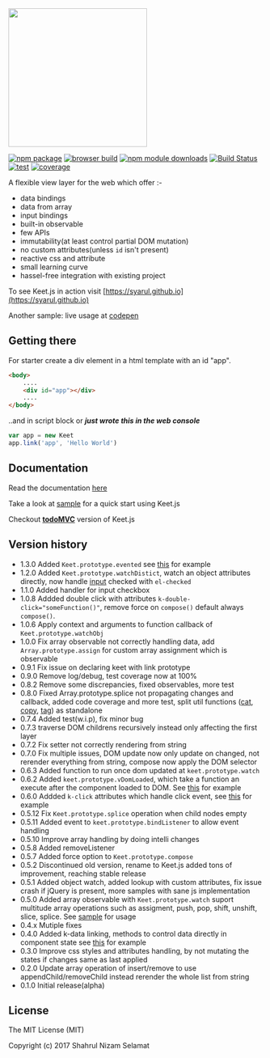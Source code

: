 <img width="274" src="https://raw.githubusercontent.com/syarul/keet/master/img/keet-logo.png"/> 

[![npm package](https://img.shields.io/badge/npm-1.3.1--rc-blue.svg)](https://www.npmjs.com/package/keet)
[![browser build](https://img.shields.io/badge/wzrd.in-1.3.1--rc-ff69b4.svg)](https://wzrd.in/standalone/keet@latest)
[![npm module downloads](https://img.shields.io/npm/dt/keet.svg)](https://www.npmjs.com/package/keet)
[![Build Status](https://travis-ci.org/syarul/keet.svg?branch=master)](https://travis-ci.org/syarul/keet)
[![test](https://img.shields.io/badge/test-58/58-brightgreen.svg)](https://travis-ci.org/syarul/keet)
[![coverage](https://img.shields.io/badge/coverage-100%25-brightgreen.svg)](https://travis-ci.org/syarul/keet)

A flexible view layer for the web which offer :-

- data bindings
- data from array
- input bindings
- built-in observable
- few APIs
- immutability(at least control partial DOM mutation)
- no custom attributes(unless ```id``` isn't present)
- reactive css and attribute
- small learning curve
- hassel-free integration with existing project

To see Keet.js in action visit [https://syarul.github.io](https://syarul.github.io)

Another sample: live usage at [codepen](http://codepen.io/syarul/pen/LVMdYa) 

## Getting there
For starter create a div element in a html template with an id "app".

```html
<body>
    ....
    <div id="app"></div>
    ....
</body>
```
..and in script block or ***just wrote this in the web console***
```javascript
var app = new Keet
app.link('app', 'Hello World')
```
## Documentation

Read the documentation [here](https://github.com/syarul/keet/blob/master/docs/DOCUMENTATION.md)

Take a look at [sample](https://github.com/syarul/keet/tree/master/sample) for a quick start using  Keet.js

Checkout [**todoMVC**](https://github.com/syarul/keetjs-todomvc) version of Keet.js

## Version history
- 1.3.0 Added ```Keet.prototype.evented``` see [this](https://github.com/syarul/keet/blob/master/sample/arrayAdv.js) for example
- 1.2.0 Added ```Keet.prototype.watchDistict```, watch an object attributes directly, now handle [input](https://github.com/syarul/keet/blob/master/sample/ele3.js) checked with ```el-checked```
- 1.1.0 Added handler for input checkbox
- 1.0.8 Addded double click with attributes ```k-double-click="someFunction()"```, remove force on ```compose()``` default always ```compose()```.
- 1.0.6 Apply context and arguments to function callback of ```Keet.prototype.watchObj```
- 1.0.0 Fix array observable not correctly handling data, add ```Array.prototype.assign``` for custom array assignment which is observable
- 0.9.1 Fix issue on declaring keet with link prototype
- 0.9.0 Remove log/debug, test coverage now at 100%
- 0.8.2 Remove some discrepancies, fixed observables, more test
- 0.8.0 Fixed Array.prototype.splice not propagating changes and callback, added code coverage and more test, split util functions ([cat](https://github.com/syarul/keet/blob/master/cat.js), [copy](https://github.com/syarul/keet/blob/master/copy.js), [tag](https://github.com/syarul/keet/blob/master/tag.js)) as standalone
- 0.7.4 Added test(w.i.p), fix minor bug
- 0.7.3 traverse DOM childrens recursively instead only affecting the first layer
- 0.7.2 Fix setter not correctly rendering from string
- 0.7.0 Fix multiple issues, DOM update now only update on changed, not rerender everything from string, compose now apply the DOM selector
- 0.6.3 Added function to run once dom updated at ```keet.prototype.watch```
- 0.6.2 Added ```keet.prototype.vDomLoaded```, which take a function an execute after the component loaded to DOM. See [this](https://github.com/syarul/keet/blob/master/sample/vDomLoaded.js) for example
- 0.6.0 Addded ```k-click``` attributes which handle click event, see [this](https://github.com/syarul/keet/blob/master/sample/k-click.js) for example
- 0.5.12 Fix ```Keet.prototype.splice``` operation when child nodes empty
- 0.5.11 Added event to ```keet.prototype.bindListener``` to allow event handling
- 0.5.10 Improve array handling by doing intelli changes
- 0.5.8 Added removeListener
- 0.5.7 Added force option to ```Keet.prototype.compose```
- 0.5.2 Discontinued old version, rename to Keet.js added tons of improvement, reaching stable release
- 0.5.1 Added object watch, added lookup with custom attributes, fix issue crash if jQuery is present, more samples with sane js implementation
- 0.5.0 Added array observable with ```Keet.prototype.watch``` suport multitude array operations such as assigment, push, pop, shift, unshift, slice, splice. See [sample](https://github.com/syarul/keet/tree/master/sample/array-observable.js) for usage
- 0.4.x Mutiple fixes
- 0.4.0 Added k-data linking, methods to control data directly in component state see [this](https://github.com/syarul/keet/tree/master/sample/k-data.js) for example
- 0.3.0 Improve css styles and attributes handling, by not mutating the states if changes same as last applied
- 0.2.0 Update array operation of insert/remove to use appendChild/removeChild instead rerender the whole list from string
- 0.1.0 Initial release(alpha)

## License

The MIT License (MIT)

Copyright (c) 2017 Shahrul Nizam Selamat
  
